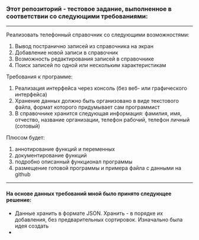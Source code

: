 <h3>Этот репозиторий - тестовое задание, выполненное в соответствии со следующими требованиями:</h3>

<hr>
<p>Реализовать телефонный справочник со следующими возможностями:</p>
    <ol>
        <li>Вывод постранично записей из справочника на экран</li>
        <li>Добавление новой записи в справочник</li>
        <li>Возможность редактирования записей в справочнике</li>
        <li>Поиск записей по одной или нескольким характеристикам</li>
    </ol>
<p>Требования к программе:</p>
    <ol>
        <li>Реализация интерфейса через консоль (без веб- или графического интерфейса)</li>
        <li>Хранение данных должно быть организовано в виде текстового файла, формат которого придумывает сам программист</li>
        <li>В справочнике хранится следующая информация: фамилия, имя, отчество, название организации, телефон рабочий, телефон личный (сотовый)</li>
    </ol>
<p>Плюсом будет:</p>
    <ol>
          <li>аннотирование функций и переменных</li>
          <li>документирование функций</li>
          <li>подробно описанный функционал программы</li>
          <li>размещение готовой программы и примера файла с данными на github</li>
    </ol>
<hr>

<h4>На основе данных требований мной было принято следующее решение:</h4>
    <ul>
        <li>Данные хранить в формате JSON. Хранить - в порядке их добавления, без предварительных сортировок. Изначально была идея создать </li>
        <li></li>
